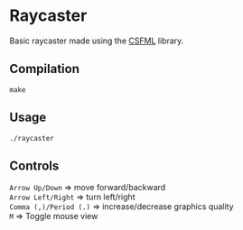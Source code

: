 # Raycaster

Basic raycaster made using the [CSFML](https://github.com/SFML/CSFML) library.

## Compilation

```shell
make
```

## Usage

```shell
./raycaster
```

## Controls

`Arrow Up/Down` => move forward/backward \
`Arrow Left/Right` => turn left/right \
`Comma (,)/Period (.)` => increase/decrease graphics quality \
`M` => Toggle mouse view